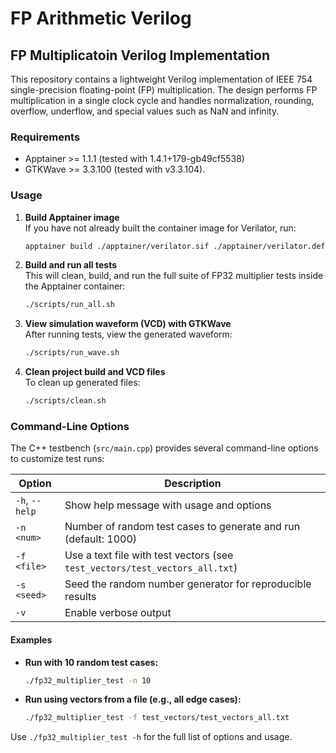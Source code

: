 # FP Arithmetic Verilog
## FP Multiplicatoin Verilog Implementation

This repository contains a lightweight Verilog implementation of IEEE 754 single-precision floating-point (FP) multiplication. The design performs FP multiplication in a single clock cycle and handles normalization, rounding, overflow, underflow, and special values such as NaN and infinity.  


### Requirements
- Apptainer >= 1.1.1 (tested with 1.4.1+179-gb49cf5538)
- GTKWave >= 3.3.100 (tested with v3.3.104). 

### Usage

1. **Build Apptainer image**  
   If you have not already built the container image for Verilator, run:
   ```bash
   apptainer build ./apptainer/verilator.sif ./apptainer/verilator.def
   ```

2. **Build and run all tests**  
   This will clean, build, and run the full suite of FP32 multiplier tests inside the Apptainer container:
   ```bash
   ./scripts/run_all.sh
   ```

3. **View simulation waveform (VCD) with GTKWave**  
   After running tests, view the generated waveform:
   ```bash
   ./scripts/run_wave.sh
   ```

4. **Clean project build and VCD files**  
   To clean up generated files:
   ```bash
   ./scripts/clean.sh
   ```


### Command-Line Options

The C++ testbench (`src/main.cpp`) provides several command-line options to customize test runs:

| Option           | Description                                                        |
|------------------|--------------------------------------------------------------------|
| `-h`, `--help`   | Show help message with usage and options                           |
| `-n <num>`       | Number of random test cases to generate and run (default: 1000)    |
| `-f <file>`      | Use a text file with test vectors (see `test_vectors/test_vectors_all.txt`) |
| `-s <seed>`      | Seed the random number generator for reproducible results          |
| `-v`             | Enable verbose output                                              |

#### Examples

- **Run with 10 random test cases:**
  ```bash
  ./fp32_multiplier_test -n 10
  ```

- **Run using vectors from a file (e.g., all edge cases):**
  ```bash
  ./fp32_multiplier_test -f test_vectors/test_vectors_all.txt
  ```

Use `./fp32_multiplier_test -h` for the full list of options and usage.


